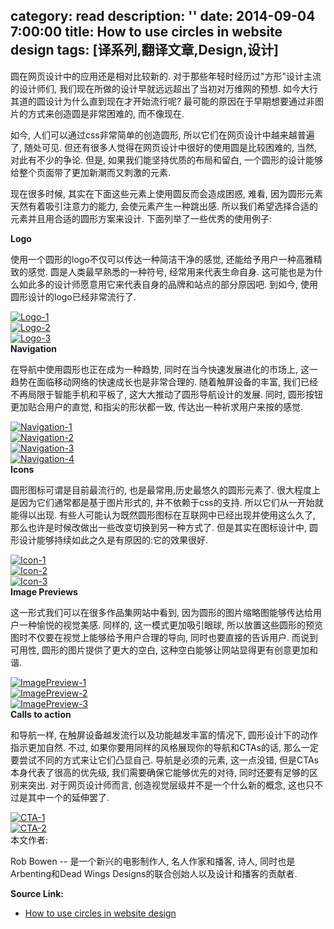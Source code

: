 category: read
description: ''
date: 2014-09-04 7:00:00
title: How to use circles in website design
tags: [译系列,翻译文章,Design,设计]
---

圆在网页设计中的应用还是相对比较新的. 对于那些年轻时经历过"方形"设计主流的设计师们, 我们现在所做的设计早就远远超出了当初对万维网的预想. 如今大行其道的圆设计为什么直到现在才开始流行呢? 最可能的原因在于早期想要通过非图片的方式来创造圆是非常困难的, 而不像现在.

如今, 人们可以通过css非常简单的创造圆形, 所以它们在网页设计中越来越普遍了, 随处可见. 但还有很多人觉得在网页设计中很好的使用圆是比较困难的, 当然, 对此有不少的争论. 但是, 如果我们能坚持优质的布局和留白, 一个圆形的设计能够给整个页面带了更加新潮而又刺激的元素.

现在很多时候, 其实在下面这些元素上使用圆反而会造成困惑, 难看, 因为圆形元素天然有着吸引注意力的能力, 会使元素产生一种跳出感. 所以我们希望选择合适的元素并且用合适的圆形方案来设计. 下面列举了一些优秀的使用例子:

<strong>Logo</strong>

使用一个圆形的logo不仅可以传达一种简洁干净的感觉, 还能给予用户一种高雅精致的感觉. 圆是人类最早熟悉的一种符号, 经常用来代表生命自身. 这可能也是为什么如此多的设计师愿意用它来代表自身的品牌和站点的部分原因吧. 到如今, 使用圆形设计的logo已经非常流行了.
<div class=imgs>
<a href="http://www.razvangarofeanu.com/"><img src="http://netdna.webdesignerdepot.com/uploads/2014/09/001.jpg" alt="Logo-1" /></a>
<a href="http://1minus1.com/"><img src="http://netdna.webdesignerdepot.com/uploads/2014/07/1minus1.jpg" alt="Logo-2" /></a>
<a href="http://pistachioapp.com/"><img src="http://netdna.webdesignerdepot.com/uploads/2014/07/pistachio.jpg" alt="Logo-3" /></a>
</div>
<strong>Navigation</strong>

在导航中使用圆形也正在成为一种趋势, 同时在当今快速发展进化的市场上, 这一趋势在面临移动网络的快速成长也是非常合理的. 随着触屏设备的丰富, 我们已经不再局限于智能手机和平板了, 这大大推动了圆形导航设计的发展. 同时, 圆形按钮更加贴合用户的直觉, 和指尖的形状都一致, 传达出一种祈求用户来按的感觉.
<div class=imgs>
<a href="http://www.cantinanegrar.it/it/dominiveneti/f2"><img src="http://netdna.webdesignerdepot.com/uploads/2014/09/002.jpg" alt="Navigation-1" /></a>
<a href="http://www.kashoo.co.uk/"><img src="http://netdna.webdesignerdepot.com/uploads/2014/07/kashoo.jpg" alt="Navigation-2" /></a>
<a href="http://www.zizzi.co.uk/"><img src="http://netdna.webdesignerdepot.com/uploads/2014/07/zizzi.jpg" alt="Navigation-3" /></a>
<a href="http://inmotionmassage.co.uk/"><img src="http://netdna.webdesignerdepot.com/uploads/2014/07/inmotion.jpg" alt="Navigation-4" /></a>
</div>
<strong>Icons</strong>

圆形图标可谓是目前最流行的, 也是最常用,历史最悠久的圆形元素了. 很大程度上是因为它们通常都是基于图片形式的, 并不依赖于css的支持. 所以它们从一开始就能得以出现. 有些人可能认为既然圆形图标在互联网中已经出现并使用这么久了, 那么也许是时候改做出一些改变切换到另一种方式了. 但是其实在图标设计中, 圆形设计能够持续如此之久是有原因的:它的效果很好.
<div class=imgs>
<a href="http://www.denisechandler.com/"><img src="http://netdna.webdesignerdepot.com/uploads/2014/07/denisechandler.jpg" alt="Icon-1" /></a>
<a href="http://syropia.net/"><img src="http://netdna.webdesignerdepot.com/uploads/2014/07/syropia.jpg" alt="Icon-2" /></a>
<a href="http://www.styiens.com/"><img src="http://netdna.webdesignerdepot.com/uploads/2014/07/styiens.jpg" alt="Icon-3" /></a>
</div>
<strong>Image Previews</strong>

这一形式我们可以在很多作品集网站中看到, 因为圆形的图片缩略图能够传达给用户一种愉悦的视觉美感. 同样的, 这一模式更加吸引眼球, 所以放置这些圆形的预览图时不仅要在视觉上能够给予用户合理的导向, 同时也要直接的告诉用户. 而说到可用性, 圆形的图片提供了更大的空白, 这种空白能够让网站显得更有创意更加和谐.
<div class=imgs>
<a href="http://revelationconcept.com/"><img src="http://netdna.webdesignerdepot.com/uploads/2014/09/003.jpg" alt="ImagePreview-1" /></a>
<a href="http://www.skewedicons.com/"><img src="http://netdna.webdesignerdepot.com/uploads/2014/07/skewedicons.jpg" alt="ImagePreview-2" /></a>
<a href="http://kikk.be/2012/accueil.htm?lng=fr"><img src="http://netdna.webdesignerdepot.com/uploads/2014/07/kikk.jpg" alt="ImagePreview-3" /></a>
</div>
<strong>Calls to action</strong>

和导航一样, 在触屏设备越发流行以及功能越发丰富的情况下, 圆形设计下的动作指示更加自然. 不过, 如果你要用同样的风格展现你的导航和CTAs的话, 那么一定要尝试不同的方式来让它们凸显自己. 导航是必须的元素, 这一点没错, 但是CTAs本身代表了很高的优先级, 我们需要确保它能够优先的对待, 同时还要有足够的区别来突出. 对于网页设计师而言, 创造视觉层级并不是一个什么新的概念, 这也只不过是其中一个的延伸罢了.
<div class=imgs>
<a href="http://onedesigncompany.com/"><img src="http://netdna.webdesignerdepot.com/uploads/2014/09/004.jpg" alt="CTA-1" /></a>
<a href="http://thehighlandfling.com/"><img src="http://netdna.webdesignerdepot.com/uploads/2014/07/highlandfling.jpg" alt="CTA-2" /></a>
</div>
本文作者:

Rob Bowen -- 是一个新兴的电影制作人, 名人作家和播客, 诗人, 同时也是Arbenting和Dead Wings Designs的联合创始人以及设计和播客的贡献者.

<strong>Source Link:</strong>
<ul>
	<li><a href="http://www.webdesignerdepot.com/2014/09/how-to-use-circles-in-website-design/" title="How to use circles in website design">How to use circles in website design</a></li>
</ul>

<style>
div.imgs a{display:block;}
</style>
